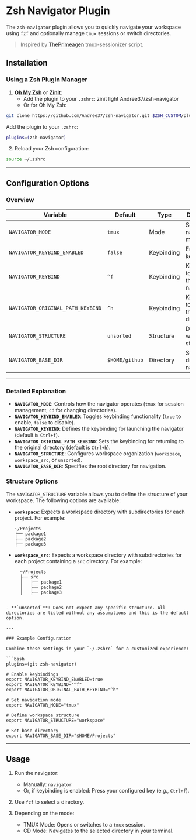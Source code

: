 # Zsh Navigator Plugin

The `zsh-navigator` plugin allows you to quickly navigate your workspace using `fzf` and optionally manage `tmux` sessions or switch directories.

> Inspired by [ThePrimeagen](https://github.com/ThePrimeagen/.dotfiles/blob/602019e902634188ab06ea31251c01c1a43d1621/bin/.local/scripts/tmux-sessionizer) tmux-sessionizer script.

## Installation

### Using a Zsh Plugin Manager

1. **[Oh My Zsh](https://ohmyz.sh/)** or **[Zinit](https://github.com/zdharma-continuum/zinit)**:
   - Add the plugin to your `.zshrc`:
     zinit light Andree37/zsh-navigator
   - Or for Oh My Zsh:
```bash
git clone https://github.com/Andree37/zsh-navigator.git $ZSH_CUSTOM/plugins/zsh-navigator
```

Add the plugin to your `.zshrc`:
```bash
plugins=(zsh-navigator)
```

2. Reload your Zsh configuration:
```bash
source ~/.zshrc
```

---

## Configuration Options

### Overview

| **Variable**                | **Default**         | **Type**         | **Description**                                                                                          | **Examples**                                      |
|-----------------------------|---------------------|------------------|----------------------------------------------------------------------------------------------------------|--------------------------------------------------|
| `NAVIGATOR_MODE`            | `tmux`             | Mode             | Set the navigation mode.                                                                                 | `tmux`, `cd`                                     |
| `NAVIGATOR_KEYBIND_ENABLED` | `false`            | Keybinding       | Enable keybindings.                                                                                      | `true`, `false`                                  |
| `NAVIGATOR_KEYBIND`         | `^f`               | Keybinding       | Keybinding to launch the navigator.                                                                      | `^g`, `^n`                                       |
| `NAVIGATOR_ORIGINAL_PATH_KEYBIND` | `^h`        | Keybinding       | Keybinding to return to the original directory.                                                          | `^x`, `^o`                                       |
| `NAVIGATOR_STRUCTURE`       | `unsorted`        | Structure        | Define the workspace structure.                                                                          | `workspace`, `workspace_src`, `unsorted`        |
| `NAVIGATOR_BASE_DIR`        | `$HOME/github`     | Directory        | Set the base directory for navigation.                                                                   | `/path/to/projects`                              |

---

### Detailed Explanation

- **`NAVIGATOR_MODE`**: Controls how the navigator operates (`tmux` for session management, `cd` for changing directories).
- **`NAVIGATOR_KEYBIND_ENABLED`**: Toggles keybinding functionality (`true` to enable, `false` to disable).
- **`NAVIGATOR_KEYBIND`**: Defines the keybinding for launching the navigator (default is `Ctrl+f`).
- **`NAVIGATOR_ORIGINAL_PATH_KEYBIND`**: Sets the keybinding for returning to the original directory (default is `Ctrl+h`).
- **`NAVIGATOR_STRUCTURE`**: Configures workspace organization (`workspace`, `workspace_src`, or `unsorted`).
- **`NAVIGATOR_BASE_DIR`**: Specifies the root directory for navigation.

### Structure Options

The `NAVIGATOR_STRUCTURE` variable allows you to define the structure of your workspace. The following options are available:

- **`workspace`**: Expects a workspace directory with subdirectories for each project. For example:
  ```
  ~/Projects
  ├── package1
  ├── package2
  ├── package3
  ```

- **`workspace_src`**: Expects a workspace directory with subdirectories for each project containing a `src` directory. For example:
  ```
    ~/Projects
    ├── src
    │   ├── package1
    │   ├── package2
    │   ├── package3
```

- **`unsorted`**: Does not expect any specific structure. All directories are listed without any assumptions and this is the default option.

---

### Example Configuration

Combine these settings in your `~/.zshrc` for a customized experience:

```bash
plugins=(git zsh-navigator)

# Enable keybindings
export NAVIGATOR_KEYBIND_ENABLED=true
export NAVIGATOR_KEYBIND="^f"
export NAVIGATOR_ORIGINAL_PATH_KEYBIND="^h"

# Set navigation mode
export NAVIGATOR_MODE="tmux"

# Define workspace structure
export NAVIGATOR_STRUCTURE="workspace"

# Set base directory
export NAVIGATOR_BASE_DIR="$HOME/Projects"
```

---

## Usage

1. Run the navigator:
   - Manually: `navigator`
   - Or, if keybinding is enabled: Press your configured key (e.g., `Ctrl+f`).

2. Use `fzf` to select a directory.

3. Depending on the mode:
   - TMUX Mode: Opens or switches to a `tmux` session.
   - CD Mode: Navigates to the selected directory in your terminal.

